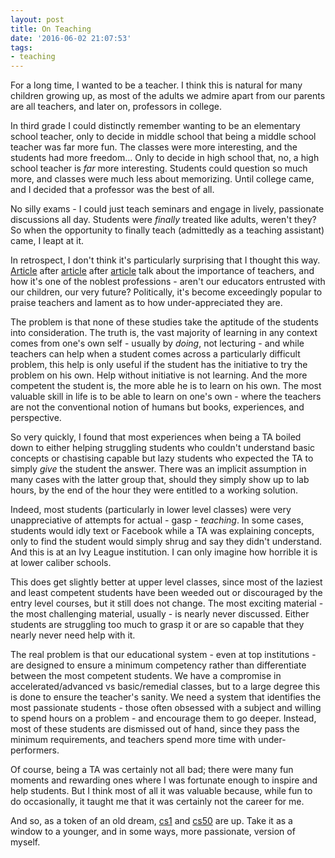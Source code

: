 ```yaml
---
layout: post
title: On Teaching
date: '2016-06-02 21:07:53'
tags:
- teaching
---
```


For a long time, I wanted to be a teacher. I think this is natural for many children growing up, as most of the adults we admire apart from our parents are all teachers, and later on, professors in college.

In third grade I could distinctly remember wanting to be an elementary school teacher, only to decide in middle school that being a middle school teacher was far more fun. The classes were more interesting, and the students had more freedom... Only to decide in high school that, no, a high school teacher is *far* more interesting. Students could question so much more, and classes were much less about memorizing. Until college came, and I decided that a professor was the best of all.

No silly exams - I could just teach seminars and engage in lively, passionate discussions all day. Students were *finally* treated like adults, weren't they? So when the opportunity to finally teach (admittedly as a teaching assistant) came, I leapt at it.

In retrospect, I don't think it's particularly surprising that I thought this way. [Article](http://www.rand.org/education/projects/measuring-teacher-effectiveness/teachers-matter.html) after [article](http://www.forbes.com/sites/jamesmarshallcrotty/2014/08/31/verbal-ability-of-teacher-is-most-important-factor-in-raising-student-achievement/#7044a83886b0) after [article](http://www.ascd.org/publications/books/104136/chapters/The-Power-of-an-Effective-Teacher-and-Why-We-Should-Assess-It.aspx) talk about the importance of teachers, and how it's one of the noblest professions - aren't our educators entrusted with our children, our very future? Politically, it's become exceedingly popular to praise teachers and lament as to how under-appreciated they are.

The problem is that none of these studies take the aptitude of the students into consideration. The truth is, the vast majority of learning in any context comes from one's own self - usually by *doing*, not lecturing - and while teachers can help when a student comes across a particularly difficult problem, this help is only useful if the student has the initiative to try the problem on his own. Help without initiative is not learning. And the more competent the student is, the more able he is to learn on his own. The most valuable skill in life is to be able to learn on one's own - where the teachers are not the conventional notion of humans but books, experiences, and perspective.

So very quickly, I found that most experiences when being a TA boiled down to either helping struggling students who couldn't understand basic concepts or chastising capable but lazy students who expected the TA to simply *give* the student the answer. There was an implicit assumption in many cases with the latter group that, should they simply show up to lab hours, by the end of the hour they were entitled to a working solution.

Indeed, most students (particularly in lower level classes) were very unappreciative of attempts for actual - gasp - *teaching*. In some cases, students would idly text or Facebook while a TA was explaining concepts, only to find the student would simply shrug and say they didn't understand. And this is at an Ivy League institution. I can only imagine how horrible it is at lower caliber schools.

This does get slightly better at upper level classes, since most of the laziest and least competent students have been weeded out or discouraged by the entry level courses, but it still does not change. The most exciting material - the most challenging material, usually - is nearly never discussed. Either students are struggling too much to grasp it or are so capable that they nearly never need help with it.

The real problem is that our educational system - even at top institutions - are designed to ensure a minimum competency rather than differentiate between the most competent students. We have a compromise in accelerated/advanced vs basic/remedial classes, but to a large degree this is done to ensure the teacher's sanity. We need a system that identifies the most passionate students - those often obsessed with a subject and willing to spend hours on a problem - and encourage them to go deeper. Instead, most of these students are dismissed out of hand, since they pass the minimum requirements, and teachers spend more time with under-performers.

Of course, being a TA was certainly not all bad; there were many fun moments and rewarding ones where I was fortunate enough to inspire and help students. But I think most of all it was valuable because, while fun to do occasionally, it taught me that it was certainly not the career for me.

And so, as a token of an old dream, [cs1](https://cs1.notablog.xyz) and [cs50](https://cs50.notablog.xyz) are up. Take it as a window to a younger, and in some ways, more passionate, version of myself.
